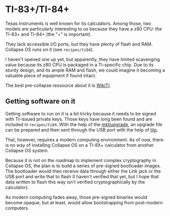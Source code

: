# TI-83+/TI-84+

Texas Instruments is well known for its calculators. Among those, two models
are particularly interesting to us because they have a z80 CPU: the TI-83+ and
TI-84+ (the "+" is important).

They lack accessible I/O ports, but they have plenty of flash and RAM. Collapse
OS runs on it (see `recipes/ti84`).

I haven't opened one up yet, but apparently, they have limited scavenging value
because its z80 CPU is packaged in a TI-specific chip. Due to its sturdy design,
and its ample RAM and flash, we could imagine it becoming a valuable piece of
equipment if found intact.

The best pre-collapse ressource about it is
[WikiTI](http://wikiti.brandonw.net/index.php).

## Getting software on it

Getting software to run on it is a bit tricky because it needs to be signed
with TI-issued private keys. Those keys have long been found and are included
in `recipes/ti84`. With the help of the
[mktiupgrade](https://github.com/KnightOS/mktiupgrade), an upgrade file can be
prepared and then sent through the USB port with the help of
[tilp](http://lpg.ticalc.org/prj_tilp/).

That, however, requires a modern computing environment. As of now, there is no
way of installing Collapse OS on a TI-8X+ calculator from another Collapse OS
system.

Because it is not on the roadmap to implement complex cryptography in Collapse
OS, the plan is to build a series of pre-signed bootloader images. The
bootloader would then receive data through either the Link jack or the USB port
and write that to flash (I haven't verified that yet, but I hope that data
written to flash this way isn't verified cryptographically by the calculator).

As modern computing fades away, those pre-signed binaries would become opaque,
but at least, would allow bootstrapping from post-modern computers.
